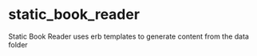 # static_book_reader
Static Book Reader uses erb templates to generate content from the data folder
